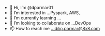 - 👋 Hi, I’m @dparmar01
- 👀 I’m interested in ...Pyspark, AWS, 
- 🌱 I’m currently learning ...
- 💞️ I’m looking to collaborate on ...DevOps
- 📫 How to reach me ...dilip.parmar@8x8.com

<!---
dparmar01/dparmar01 is a ✨ special ✨ repository because its `README.md` (this file) appears on your GitHub profile.
You can click the Preview link to take a look at your changes.
--->

